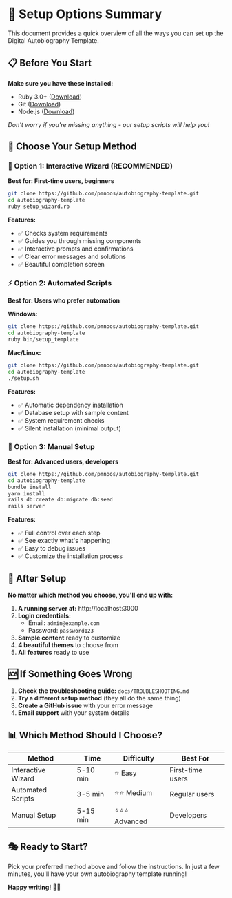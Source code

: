 # 🚀 Setup Options Summary

This document provides a quick overview of all the ways you can set up the Digital Autobiography Template.

## 📋 Before You Start

**Make sure you have these installed:**
- Ruby 3.0+ ([Download](https://rubyinstaller.org/))
- Git ([Download](https://git-scm.com/downloads))
- Node.js ([Download](https://nodejs.org/))

*Don't worry if you're missing anything - our setup scripts will help you!*

## 🎯 Choose Your Setup Method

### 🌟 Option 1: Interactive Wizard (RECOMMENDED)
**Best for: First-time users, beginners**

```bash
git clone https://github.com/pmnoos/autobiography-template.git
cd autobiography-template
ruby setup_wizard.rb
```

**Features:**
- ✅ Checks system requirements
- ✅ Guides you through missing components  
- ✅ Interactive prompts and confirmations
- ✅ Clear error messages and solutions
- ✅ Beautiful completion screen

### ⚡ Option 2: Automated Scripts
**Best for: Users who prefer automation**

**Windows:**
```bash
git clone https://github.com/pmnoos/autobiography-template.git
cd autobiography-template
ruby bin/setup_template
```

**Mac/Linux:**
```bash
git clone https://github.com/pmnoos/autobiography-template.git
cd autobiography-template
./setup.sh
```

**Features:**
- ✅ Automatic dependency installation
- ✅ Database setup with sample content
- ✅ System requirement checks
- ✅ Silent installation (minimal output)

### 🔧 Option 3: Manual Setup
**Best for: Advanced users, developers**

```bash
git clone https://github.com/pmnoos/autobiography-template.git
cd autobiography-template
bundle install
yarn install
rails db:create db:migrate db:seed
rails server
```

**Features:**
- ✅ Full control over each step
- ✅ See exactly what's happening
- ✅ Easy to debug issues
- ✅ Customize the installation process

## 🎉 After Setup

**No matter which method you choose, you'll end up with:**

1. **A running server at:** http://localhost:3000
2. **Login credentials:**
   - Email: `admin@example.com`
   - Password: `password123`
3. **Sample content** ready to customize
4. **4 beautiful themes** to choose from
5. **All features** ready to use

## 🆘 If Something Goes Wrong

1. **Check the troubleshooting guide:** `docs/TROUBLESHOOTING.md`
2. **Try a different setup method** (they all do the same thing)
3. **Create a GitHub issue** with your error message
4. **Email support** with your system details

## 📊 Which Method Should I Choose?

| Method | Time | Difficulty | Best For |
|--------|------|------------|----------|
| Interactive Wizard | 5-10 min | ⭐ Easy | First-time users |
| Automated Scripts | 3-5 min | ⭐⭐ Medium | Regular users |
| Manual Setup | 5-15 min | ⭐⭐⭐ Advanced | Developers |

## 🎭 Ready to Start?

Pick your preferred method above and follow the instructions. In just a few minutes, you'll have your own autobiography template running!

**Happy writing!** 📖✨
